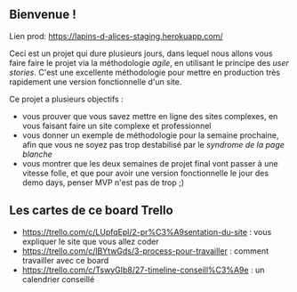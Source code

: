 ## Bienvenue !

Lien prod: https://lapins-d-alices-staging.herokuapp.com/

Ceci est un projet qui dure plusieurs jours, dans lequel nous allons vous faire faire le projet via la méthodologie _agile_, en utilisant le principe des _user stories_. C'est une excellente méthodologie pour mettre en production très rapidement une version fonctionnelle d'un site.

Ce projet a plusieurs objectifs :

- vous prouver que vous savez mettre en ligne des sites complexes, en vous faisant faire un site complexe et professionnel
- vous donner un exemple de méthodologie pour la semaine prochaine, afin que vous ne soyez pas trop destabilisé par le _syndrome de la page blanche_
- vous montrer que les deux semaines de projet final vont passer à une vitesse folle, et que pour avoir une version fonctionnelle le jour des demo days, penser MVP n'est pas de trop ;)

## Les cartes de ce board Trello

- https://trello.com/c/LUpfqEpl/2-pr%C3%A9sentation-du-site : vous expliquer le site que vous allez coder
- https://trello.com/c/lBYtwGds/3-process-pour-travailler : comment travailler avec ce board
- https://trello.com/c/TswyGIb8/27-timeline-conseill%C3%A9e : un calendrier conseillé
